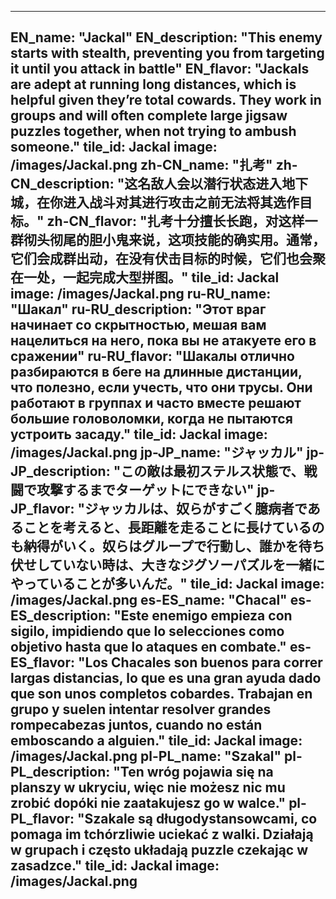 ---

EN_name: "Jackal"
EN_description: "This enemy starts with stealth, preventing you from targeting it until you attack in battle"
EN_flavor: "Jackals are adept at running long distances, which is helpful given they’re total cowards. They work in groups and will often complete large jigsaw puzzles together, when not trying to ambush someone."
tile_id: Jackal
image: /images/Jackal.png
zh-CN_name: "扎考"
zh-CN_description: "这名敌人会以潜行状态进入地下城，在你进入战斗对其进行攻击之前无法将其选作目标。"
zh-CN_flavor: "扎考十分擅长长跑，对这样一群彻头彻尾的胆小鬼来说，这项技能的确实用。通常，它们会成群出动，在没有伏击目标的时候，它们也会聚在一处，一起完成大型拼图。"
tile_id: Jackal
image: /images/Jackal.png
ru-RU_name: "Шакал"
ru-RU_description: "Этот враг начинает со скрытностью, мешая вам нацелиться на него, пока вы не атакуете его в сражении"
ru-RU_flavor: "Шакалы отлично разбираются в беге на длинные дистанции, что полезно, если учесть, что они трусы. Они работают в группах и часто вместе решают большие головоломки, когда не пытаются устроить засаду."
tile_id: Jackal
image: /images/Jackal.png
jp-JP_name: "ジャッカル"
jp-JP_description: "この敵は最初ステルス状態で、戦闘で攻撃するまでターゲットにできない"
jp-JP_flavor: "ジャッカルは、奴らがすごく臆病者であることを考えると、長距離を走ることに長けているのも納得がいく。奴らはグループで行動し、誰かを待ち伏せしていない時は、大きなジグソーパズルを一緒にやっていることが多いんだ。"
tile_id: Jackal
image: /images/Jackal.png
es-ES_name: "Chacal"
es-ES_description: "Este enemigo empieza con sigilo, impidiendo que lo selecciones como objetivo hasta que lo ataques en combate."
es-ES_flavor: "Los Chacales son buenos para correr largas distancias, lo que es una gran ayuda dado que son unos completos cobardes. Trabajan en grupo y suelen intentar resolver grandes rompecabezas juntos, cuando no están emboscando a alguien."
tile_id: Jackal
image: /images/Jackal.png
pl-PL_name: "Szakal"
pl-PL_description: "Ten wróg pojawia się na planszy w ukryciu, więc nie możesz nic mu zrobić dopóki nie zaatakujesz go w walce."
pl-PL_flavor: "Szakale są długodystansowcami, co pomaga im tchórzliwie uciekać z walki. Działają w grupach i często układają puzzle czekając w zasadzce."
tile_id: Jackal
image: /images/Jackal.png
---